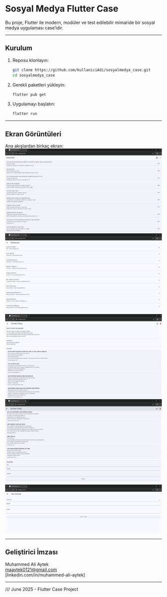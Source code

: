 # Sosyal Medya Flutter Case

Bu proje, Flutter ile modern, modüler ve test edilebilir mimaride bir sosyal medya uygulaması case’idir.

---

## Kurulum

1. Reposu klonlayın:
    ```bash
    git clone https://github.com/kullaniciAdi/sosyalmedya_case.git
    cd sosyalmedya_case
    ```
2. Gerekli paketleri yükleyin:
    ```bash
    flutter pub get
    ```
3. Uygulamayı başlatın:
    ```bash
    flutter run
    ```

---

## Ekran Görüntüleri

Ana akışlardan birkaç ekran:
![Ana Sayfa](/assets/screenshots/home.png)
![Kullanıcılar](/assets/screenshots/users.png)
![Gönderi Detay](/assets/screenshots/detail.png)
![Gönderi Detay 2](/assets/screenshots/detail2.png)
![Yeni Gönderi](/assets/screenshots/add.png)


---

## Geliştirici İmzası

Muhammed Ali Aytek  
maaytek0121@gmail.com  
[linkedin.com/in/muhammed-ali-aytek]

---

/// June 2025 - Flutter Case Project
